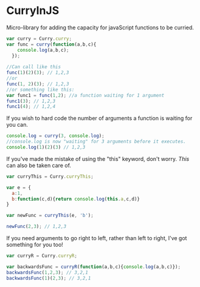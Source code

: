 # CurryInJS
Micro-library for adding the capacity for javaScript functions to be curried.

```javascript
var curry = Curry.curry;
var func = curry(function(a,b,c){
    console.log(a,b,c);
  });
  
//Can call like this
func(1)(2)(3); // 1,2,3
//or
func(1, 2)(3); // 1,2,3
//or something like this:
var func1 = func(1,2); //a function waiting for 1 argument
func1(3); // 1,2,3
func1(4); // 1,2,4
```

If you wish to hard code the number of arguments a function is waiting for you can.

```javascript
console.log = curry(3, console.log);
//console.log is now "waiting" for 3 arguments before it executes.
console.log(1)(2)(3) // 1,2,3
```

If you've made the mistake of using the "this" keyword, don't worry. _This_ can also be taken care of.

```javascript
var curryThis = Curry.curryThis;

var e = {
  a:1, 
  b:function(c,d){return console.log(this.a,c,d)}
}

var newFunc = curryThis(e, 'b');

newFunc(2,3); // 1,2,3

```

If you need arguments to go right to left, rather than left to right, I've got something for you too!

```javascript
var curryR = Curry.curryR;

var backwardsFunc = curryR(function(a,b,c){console.log(a,b,c)});
backwardsFunc(1,2,3); // 3,2,1
backwardsFunc(1)(2,3); // 3,2,1

```
